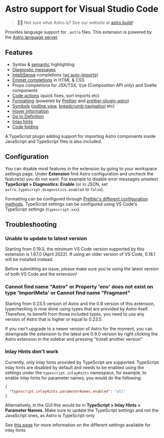 # Astro support for Visual Studio Code

> 🧑‍🚀 Not sure what Astro is? See our website at [astro.build](https://astro.build)!

Provides language support for `.astro` files. This extension is powered by the [Astro language server](https://github.com/withastro/language-tools/tree/main/packages/language-server).

## Features

- Syntax & [semantic](https://code.visualstudio.com/api/language-extensions/semantic-highlight-guide) highlighting
- [Diagnostic messages](https://code.visualstudio.com/docs/editor/editingevolved#_errors-warnings)
- [IntelliSense](https://code.visualstudio.com/docs/editor/intellisense) completions ([w/ auto-imports](https://code.visualstudio.com/Docs/languages/typescript#_auto-imports))
- [Emmet completions](https://code.visualstudio.com/docs/editor/emmet) in HTML & CSS
- Props completions for JSX/TSX, Vue (Composition API only) and Svelte components
- [Code actions](https://code.visualstudio.com/docs/editor/editingevolved#_code-action) (quick fixes, sort imports etc)
- [Formatting](https://code.visualstudio.com/docs/editor/codebasics#_formatting) (powered by [Prettier](https://prettier.io/) and [prettier-plugin-astro](https://github.com/withastro/prettier-plugin-astro))
- [Symbols](https://code.visualstudio.com/docs/editor/editingevolved#_go-to-symbol) ([outline view](https://code.visualstudio.com/docs/getstarted/userinterface#_outline-view), [breadcrumb navigation](https://code.visualstudio.com/docs/editor/editingevolved#_breadcrumbs) etc)
- [Hover information](https://code.visualstudio.com/Docs/languages/typescript#_hover-information)
- [Go to Definition](https://code.visualstudio.com/docs/editor/editingevolved#_go-to-definition)
- [Inlay hints](https://code.visualstudio.com/docs/editor/editingevolved#_inlay-hints)
- [Code folding](https://code.visualstudio.com/docs/editor/codebasics#_folding)

A TypeScript plugin adding support for importing Astro components inside JavaScript and TypeScript files is also included.

## Configuration

You can disable most features in the extension by going to your workspace settings page. Under **Extension** find Astro configuration and uncheck the feature(s) you do not want. For example to disable error messages unselect **TypeScript > Diagnostics: Enable** (or in JSON, set `astro.typescript.diagnostics.enabled` to `false`).

Formatting can be configured through [Prettier's different configuration methods](https://prettier.io/docs/en/configuration.html). TypeScript settings can be configured using VS Code's TypeScript settings (`typescript.xxx`).

## Troubleshooting

### Unable to update to latest version

Starting from 0.19.0, the minimum VS Code version supported by this extension is 1.67.0 (April 2022). If using an older version of VS Code, 0.18.1 will be installed instead.

Before submitting an issue, please make sure you're using the latest version of both VS Code and the extension!

### Cannot find name "Astro" or Property 'env' does not exist on type 'ImportMeta' or Cannot find name "Fragment"

Starting from 0.23.5 version of Astro and the 0.9 version of this extension, typechecking is now done using types that are provided by Astro itself. Therefore, to benefit from those included types, you need to use any version of Astro that is higher or equal to 0.23.5.

If you can't upgrade to a newer version of Astro for the moment, you can downgrade the extension to the latest pre 0.9.0 version by right clicking the Astro extension in the sidebar and pressing "Install another version"

### Inlay Hints don't work

Currently, only inlay hints provided by TypeScript are supported. TypeScript inlay hints are disabled by default and needs to be enabled using the settings under the `typescript.inlayHints` namespace, for example, to enable inlay hints for parameter names, you would do the following:

```json
{
  "typescript.inlayHints.parameterNames.enabled": "all"
}
```

Alternatively, in the GUI this would be in **TypeScript > Inlay Hints > Parameter Names**. Make sure to update the TypeScript settings and not the JavaScript ones, as Astro is TypeScript-only

See [this page](https://code.visualstudio.com/Docs/languages/typescript#_inlay-hints) for more information on the different settings available for inlay hints
